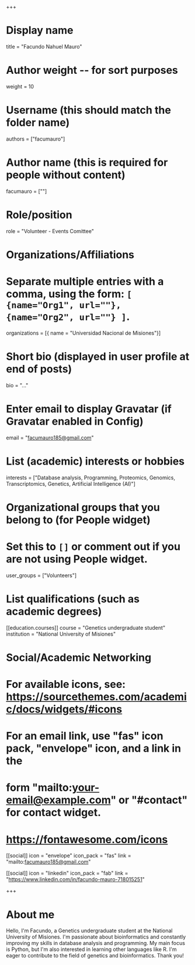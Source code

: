 +++
# Display name
title = "Facundo Nahuel Mauro"

# Author weight -- for sort purposes
weight = 10

# Username (this should match the folder name)
authors = ["facumauro"]

# Author name (this is required for people without content)
facumauro = [""]

# Role/position
role = "Volunteer - Events Comittee"

# Organizations/Affiliations
#   Separate multiple entries with a comma, using the form: `[ {name="Org1", url=""}, {name="Org2", url=""} ]`.
organizations = [{ name = "Universidad Nacional de Misiones"}]

# Short bio (displayed in user profile at end of posts)
bio = "..."

# Enter email to display Gravatar (if Gravatar enabled in Config)
email = "facumauro185@gmail.com"

# List (academic) interests or hobbies
interests = ["Database analysis, Programming, Proteomics, Genomics, Transcriptomics, Genetics, Artificial Intelligence (AI)"]

# Organizational groups that you belong to (for People widget)
#   Set this to `[]` or comment out if you are not using People widget.
user_groups = ["Volunteers"]

# List qualifications (such as academic degrees)

[[education.courses]]
course = "Genetics undergraduate student"
institution = "National University of Misiones"

# Social/Academic Networking
# For available icons, see: https://sourcethemes.com/academic/docs/widgets/#icons
#   For an email link, use "fas" icon pack, "envelope" icon, and a link in the
#   form "mailto:your-email@example.com" or "#contact" for contact widget.
#   https://fontawesome.com/icons

[[social]]
  icon = "envelope"
  icon_pack = "fas"
  link = "mailto:facumauro185@gmail.com"


[[social]]
  icon = "linkedin"
  icon_pack = "fab"
  link = "https://www.linkedin.com/in/facundo-mauro-718015251"

+++

# About me 
Hello, I'm Facundo, a Genetics undergraduate student at the National University of Misiones. I'm passionate about bioinformatics and constantly improving my skills in database analysis and programming. My main focus is Python, but I'm also interested in learning other languages like R. I'm eager to contribute to the field of genetics and bioinformatics. Thank you!